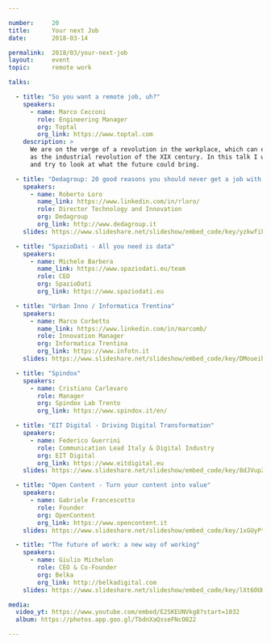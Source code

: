 ```yaml
---

number:     20
title:      Your next Job
date:       2018-03-14

permalink:  2018/03/your-next-job
layout:     event
topic:      remote work

talks:

  - title: "So you want a remote job, uh?"
    speakers:
      - name: Marco Cecconi
        role: Engineering Manager
        org: Toptal
        org_link: https://www.toptal.com
    description: >
      We are on the verge of a revolution in the workplace, which can easily be as big
      as the industrial revolution of the XIX century. In this talk I will build my case,
      and try to look at what the future could bring.

  - title: "Dedagroup: 20 good reasons you should never get a job with us"
    speakers:
      - name: Roberto Loro
        name_link: https://www.linkedin.com/in/rloro/
        role: Director Technology and Innovation
        org: Dedagroup
        org_link: http://www.dedagroup.it
    slides: https://www.slideshare.net/slideshow/embed_code/key/yzkwfikJwizQxp

  - title: "SpazioDati - All you need is data"
    speakers:
      - name: Michele Barbera
        name_link: https://www.spaziodati.eu/team
        role: CEO
        org: SpazioDati
        org_link: https://www.spaziodati.eu

  - title: "Urban Inno / Informatica Trentina"
    speakers:
      - name: Marco Corbetto
        name_link: https://www.linkedin.com/in/marcomb/
        role: Innovation Manager
        org: Informatica Trentina
        org_link: https://www.infotn.it
    slides: https://www.slideshare.net/slideshow/embed_code/key/DMoueihu8rdoLU

  - title: "Spindox"
    speakers:
      - name: Cristiano Carlevaro
        role: Manager
        org: Spindox Lab Trento
        org_link: https://www.spindox.it/en/

  - title: "EIT Digital - Driving Digital Transformation"
    speakers:
      - name: Federico Guerrini
        role: Communication Lead Italy & Digital Industry
        org: EIT Digital
        org_link: https://www.eitdigital.eu
    slides: https://www.slideshare.net/slideshow/embed_code/key/8dJVupZ7QZ1tL6

  - title: "Open Content - Turn your content into value"
    speakers:
      - name: Gabriele Francescotto
        role: Founder
        org: OpenContent
        org_link: https://www.opencontent.it
    slides: https://www.slideshare.net/slideshow/embed_code/key/1xGUyPtAUJytZo

  - title: "The future of work: a new way of working"
    speakers:
      - name: Giulio Michelon
        role: CEO & Co-Founder
        org: Belka
        org_link: http://belkadigital.com
    slides: https://www.slideshare.net/slideshow/embed_code/key/lXt60UHZdZNhoz

media:
  video_yt: https://www.youtube.com/embed/E2SKEUNVkg8?start=1032
  album: https://photos.app.goo.gl/TbdnXaQsseFNcO822

---
```

